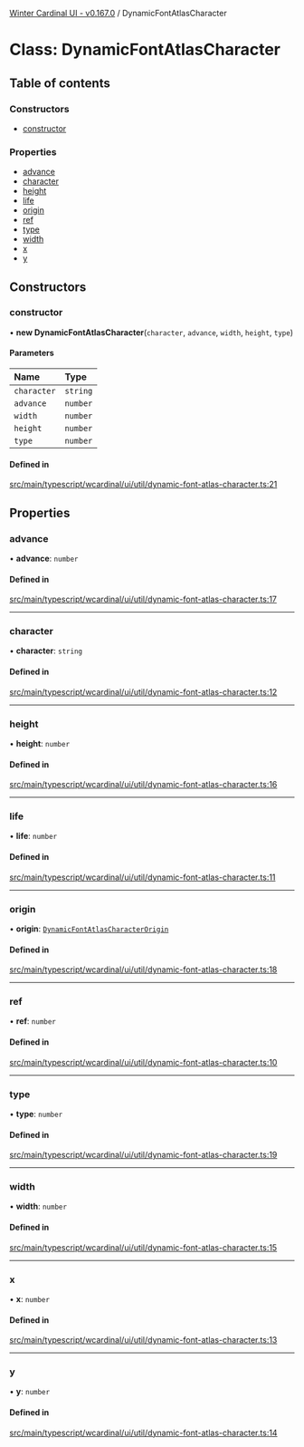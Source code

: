 [Winter Cardinal UI - v0.167.0](../index.md) / DynamicFontAtlasCharacter

# Class: DynamicFontAtlasCharacter

## Table of contents

### Constructors

- [constructor](DynamicFontAtlasCharacter.md#constructor)

### Properties

- [advance](DynamicFontAtlasCharacter.md#advance)
- [character](DynamicFontAtlasCharacter.md#character)
- [height](DynamicFontAtlasCharacter.md#height)
- [life](DynamicFontAtlasCharacter.md#life)
- [origin](DynamicFontAtlasCharacter.md#origin)
- [ref](DynamicFontAtlasCharacter.md#ref)
- [type](DynamicFontAtlasCharacter.md#type)
- [width](DynamicFontAtlasCharacter.md#width)
- [x](DynamicFontAtlasCharacter.md#x)
- [y](DynamicFontAtlasCharacter.md#y)

## Constructors

### constructor

• **new DynamicFontAtlasCharacter**(`character`, `advance`, `width`, `height`, `type`)

#### Parameters

| Name | Type |
| :------ | :------ |
| `character` | `string` |
| `advance` | `number` |
| `width` | `number` |
| `height` | `number` |
| `type` | `number` |

#### Defined in

[src/main/typescript/wcardinal/ui/util/dynamic-font-atlas-character.ts:21](https://github.com/winter-cardinal/winter-cardinal-ui/blob/v0.167.0/src/main/typescript/wcardinal/ui/util/dynamic-font-atlas-character.ts#L21)

## Properties

### advance

• **advance**: `number`

#### Defined in

[src/main/typescript/wcardinal/ui/util/dynamic-font-atlas-character.ts:17](https://github.com/winter-cardinal/winter-cardinal-ui/blob/v0.167.0/src/main/typescript/wcardinal/ui/util/dynamic-font-atlas-character.ts#L17)

___

### character

• **character**: `string`

#### Defined in

[src/main/typescript/wcardinal/ui/util/dynamic-font-atlas-character.ts:12](https://github.com/winter-cardinal/winter-cardinal-ui/blob/v0.167.0/src/main/typescript/wcardinal/ui/util/dynamic-font-atlas-character.ts#L12)

___

### height

• **height**: `number`

#### Defined in

[src/main/typescript/wcardinal/ui/util/dynamic-font-atlas-character.ts:16](https://github.com/winter-cardinal/winter-cardinal-ui/blob/v0.167.0/src/main/typescript/wcardinal/ui/util/dynamic-font-atlas-character.ts#L16)

___

### life

• **life**: `number`

#### Defined in

[src/main/typescript/wcardinal/ui/util/dynamic-font-atlas-character.ts:11](https://github.com/winter-cardinal/winter-cardinal-ui/blob/v0.167.0/src/main/typescript/wcardinal/ui/util/dynamic-font-atlas-character.ts#L11)

___

### origin

• **origin**: [`DynamicFontAtlasCharacterOrigin`](DynamicFontAtlasCharacterOrigin.md)

#### Defined in

[src/main/typescript/wcardinal/ui/util/dynamic-font-atlas-character.ts:18](https://github.com/winter-cardinal/winter-cardinal-ui/blob/v0.167.0/src/main/typescript/wcardinal/ui/util/dynamic-font-atlas-character.ts#L18)

___

### ref

• **ref**: `number`

#### Defined in

[src/main/typescript/wcardinal/ui/util/dynamic-font-atlas-character.ts:10](https://github.com/winter-cardinal/winter-cardinal-ui/blob/v0.167.0/src/main/typescript/wcardinal/ui/util/dynamic-font-atlas-character.ts#L10)

___

### type

• **type**: `number`

#### Defined in

[src/main/typescript/wcardinal/ui/util/dynamic-font-atlas-character.ts:19](https://github.com/winter-cardinal/winter-cardinal-ui/blob/v0.167.0/src/main/typescript/wcardinal/ui/util/dynamic-font-atlas-character.ts#L19)

___

### width

• **width**: `number`

#### Defined in

[src/main/typescript/wcardinal/ui/util/dynamic-font-atlas-character.ts:15](https://github.com/winter-cardinal/winter-cardinal-ui/blob/v0.167.0/src/main/typescript/wcardinal/ui/util/dynamic-font-atlas-character.ts#L15)

___

### x

• **x**: `number`

#### Defined in

[src/main/typescript/wcardinal/ui/util/dynamic-font-atlas-character.ts:13](https://github.com/winter-cardinal/winter-cardinal-ui/blob/v0.167.0/src/main/typescript/wcardinal/ui/util/dynamic-font-atlas-character.ts#L13)

___

### y

• **y**: `number`

#### Defined in

[src/main/typescript/wcardinal/ui/util/dynamic-font-atlas-character.ts:14](https://github.com/winter-cardinal/winter-cardinal-ui/blob/v0.167.0/src/main/typescript/wcardinal/ui/util/dynamic-font-atlas-character.ts#L14)
